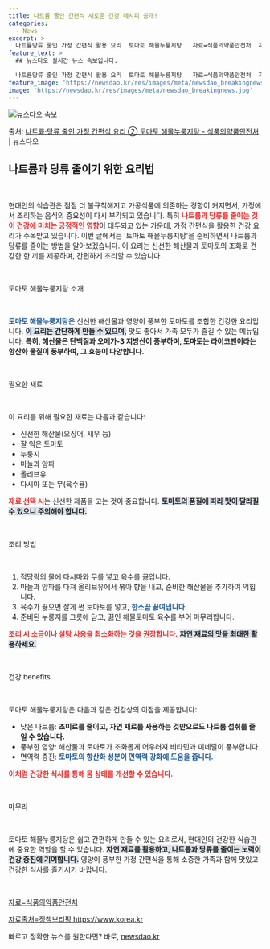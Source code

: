 ```yaml
---
title: 나트륨 줄인 간편식 새로운 건강 레시피 공개!
categories:
  - News
excerpt: >
  나트륨당류 줄인 가정 간편식 활용 요리  토마토 해물누룽지탕   자료=식품의약품안전처  자료출처=정책브리핑 …
feature_text: >
  ## 뉴스다오 실시간 뉴스 속보입니다.

  나트륨당류 줄인 가정 간편식 활용 요리  토마토 해물누룽지탕   자료=식품의약품안전처  자료출처=정책브리핑 …
feature_image: 'https://newsdao.kr/res/images/meta/newsdao_breakingnews.jpg'
image: 'https://newsdao.kr/res/images/meta/newsdao_breakingnews.jpg'
---
```


![뉴스다오 속보](https://newsdao.kr/res/images/meta/newsdao_breakingnews.jpg)

<p>출처: <a href="https://newsdao.kr/3824" rel="dofollow">나트륨·당류 줄인 가정 간편식 요리 ② 토마토 해물누룽지탕 - 식품의약품안전처</a> | 뉴스다오</p>

<h2 data-ke-size="size26">나트륨과 당류 줄이기 위한 요리법</h2>

<p data-ke-size="size16">&nbsp;</p>

<p data-ke-size="size16">현대인의 식습관은 점점 더 불규칙해지고 가공식품에 의존하는 경향이 커지면서, 가정에서 조리하는 음식의 중요성이 다시 부각되고 있습니다. 특히 <b><span style="color: #ee2323;">나트륨과 당류를 줄이는 것이 건강에 미치는 긍정적인 영향</span></b>이 대두되고 있는 가운데, 가정 간편식을 활용한 건강 요리가 주목받고 있습니다. 이번 글에서는 '토마토 해물누룽지탕'을 준비하면서 나트륨과 당류를 줄이는 방법을 알아보겠습니다. 이 요리는 신선한 해산물과 토마토의 조화로 건강한 한 끼를 제공하며, 간편하게 조리할 수 있습니다.</p>

<p data-ke-size="size16">&nbsp;</p>

토마토 해물누룽지탕 소개

<p data-ke-size="size16">&nbsp;</p>

<b><span style="color: #1a5490;">토마토 해물누룽지탕은</span></b> 신선한 해산물과 영양이 풍부한 토마토를 조합한 건강한 요리입니다. <b><span style="background-color: #21538527;">이 요리는 간단하게 만들 수 있으며,</span></b> 맛도 좋아서 가족 모두가 즐길 수 있는 메뉴입니다. <b>특히, 해산물은 단백질과 오메가-3 지방산이 풍부하며, 토마토는 라이코펜이라는 항산화 물질이 풍부하여, 그 효능이 다양합니다.</b> 

<p data-ke-size="size16">&nbsp;</p>

필요한 재료

<p data-ke-size="size16">&nbsp;</p>

이 요리를 위해 필요한 재료는 다음과 같습니다:

<ul>
    <li>신선한 해산물(오징어, 새우 등)</li>
    <li>잘 익은 토마토</li>
    <li>누룽지</li>
    <li>마늘과 양파</li>
    <li>올리브유</li>
    <li>다시마 또는 무(육수용)</li>
</ul>

<b><span style="color: #ee2323;">재료 선택 시</span></b>는 신선한 제품을 고는 것이 중요합니다. <b><span style="background-color: #21538527;">토마토의 품질에 따라 맛이 달라질 수 있으니 주의해야 합니다.</span></b> 

<p data-ke-size="size16">&nbsp;</p>

조리 방법

<p data-ke-size="size16">&nbsp;</p>

1. 적당량의 물에 다시마와 무를 넣고 육수를 끓입니다.
2. 마늘과 양파를 다져 올리브유에서 볶아 향을 내고, 준비한 해산물을 추가하여 익힙니다.
3. 육수가 끓으면 잘게 썬 토마토를 넣고, <b><span style="color: #1a5490;">한소끔 끓여냅니다.</span></b>
4. 준비된 누룽지를 그릇에 담고, 끓인 해물토마토 육수를 부어 마무리합니다.

<b><span style="color: #ee2323;">조리 시 소금이나 설탕 사용을 최소화하는 것을 권장합니다.</span></b> <b><span style="background-color: #21538527;">자연 재료의 맛을 최대한 활용하세요.</span></b>

<p data-ke-size="size16">&nbsp;</p>

건강 benefits

<p data-ke-size="size16">&nbsp;</p>

토마토 해물누룽지탕은 다음과 같은 건강상의 이점을 제공합니다:

<ul>
    <li>낮은 나트륨: <b>조미료를 줄이고, 자연 재료를 사용하는 것만으로도 나트륨 섭취를 줄일 수 있습니다.</b></li>
    <li>풍부한 영양: 해산물과 토마토가 조화롭게 어우러져 비타민과 미네랄이 풍부합니다.</li>
    <li>면역력 증진: <b><span style="color: #1a5490;">토마토의 항산화 성분이 면역력 강화에 도움을 줍니다.</span></b></li>
</ul>

<b><span style="color: #ee2323;">이처럼 건강한 식사를 통해 몸 상태를 개선할 수 있습니다.</span></b> 

<p data-ke-size="size16">&nbsp;</p>

마무리

<p data-ke-size="size16">&nbsp;</p>

토마토 해물누룽지탕은 쉽고 간편하게 만들 수 있는 요리로서, 현대인의 건강한 식습관에 중요한 역할을 할 수 있습니다. <b><span style="background-color: #21538527;">자연 재료를 활용하고, 나트륨과 당류를 줄이는 노력이 건강 증진에 기여합니다.</span></b> 영양이 풍부한 가정 간편식을 통해 소중한 가족과 함께 맛있고 건강한 식사를 즐기시기 바랍니다.

<p data-ke-size="size16">&nbsp;</p>

<p data-ke-size="size16"><a href="https://newsdao.kr/3824">자료=식품의약품안전처</a></p>
<p data-ke-size="size16"><a href="https://newsdao.kr/3824">자료출처=정책브리핑 https://www.korea.kr</a></p> 

빠르고 정확한 뉴스를 원한다면? 바로, <a href="https://newsdao.kr" rel="dofollow">newsdao.kr</a>


